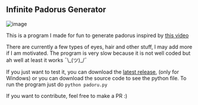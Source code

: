 ## Infinite Padorus Generator

![image](https://user-images.githubusercontent.com/43405304/147610329-b4936a43-9eb1-49da-8825-6b8a603da05a.png)

This is a program I made for fun to generate padorus inspired by [this video](https://youtu.be/dQ_d_VKrFgM)

There are currently a few types of eyes, hair and other stuff, I may add more if I am motivated.
The program is very slow because it is not well coded but ah well at least it works ¯\\\_(ツ)_/¯

If you just want to test it, you can download the [latest release](https://github.com/Escartem/InfinitePadorus/releases/latest), (only for Windows) or you can download the source code to see the python file.
To run the program just do ```python padoru.py```

If you want to contribute, feel free to make a PR :)
